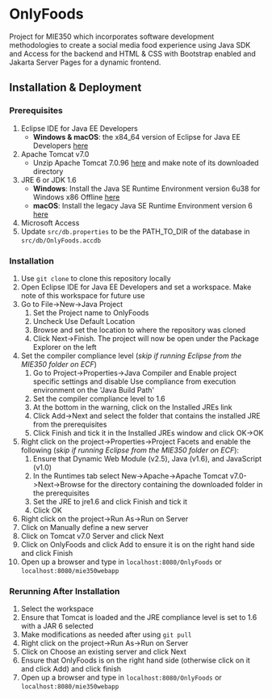 # OnlyFoods

Project for MIE350 which incorporates software development methodologies to create a social media food experience using Java SDK and Access for the backend and HTML & CSS with Bootstrap enabled and Jakarta Server Pages for a dynamic frontend. 

## **Installation & Deployment**

### **Prerequisites**

1. Eclipse IDE for Java EE Developers
   - **Windows & macOS**: the x84_64 version of Eclipse for Java EE Developers [here](https://www.eclipse.org/downloads/packages/release/luna/r/eclipse-ide-java-ee-developers)
2. Apache Tomcat v7.0
   - Unzip Apache Tomcat 7.0.96 [here](https://archive.apache.org/dist/tomcat/tomcat-7/v7.0.96/bin/apache-tomcat-7.0.96.zip) and make note of its downloaded directory
3. JRE 6 or JDK 1.6
   - **Windows**: Install the Java SE Runtime Environment version 6u38 for Windows x86 Offline [here](https://www.oracle.com/java/technologies/javase-java-archive-javase6-downloads.html)
   - **macOS**: Install the legacy Java SE Runtime Environment version 6 [here](https://updates.cdn-apple.com/2019/cert/041-88384-20191011-3d8da658-dca4-4a5b-b67c-26e686876403/JavaForOSX.dmg)
4. Microsoft Access
5. Update `src/db.properties` to be the PATH_TO_DIR of the database in `src/db/OnlyFoods.accdb`

### **Installation**

1. Use `git clone` to clone this repository locally
2. Open Eclipse IDE for Java EE Developers and set a workspace. Make note of this workspace for future use
3. Go to File->New->Java Project
   1. Set the Project name to OnlyFoods
   2. Uncheck Use Default Location
   3. Browse and set the location to where the repository was cloned
   4. Click Next->Finish. The project will now be open under the Package Explorer on the left
4. Set the compiler compliance level (*skip if running Eclipse from the MIE350 folder on ECF*)
   1. Go to Project->Properties->Java Compiler and Enable project specific settings and disable Use compliance from execution environment on the 'Java Build Path'
   2. Set the compiler compliance level to 1.6
   3. At the bottom in the warning, click on the Installed JREs link
   4. Click Add->Next and select the folder that contains the installed JRE from the prerequisites
   5. Click Finish and tick it in the Installed JREs window and click OK->OK
5. Right click on the project->Properties->Project Facets and enable the following (*skip if running Eclipse from the MIE350 folder on ECF*): 
   1. Ensure that Dynamic Web Module (v2.5), Java (v1.6), and JavaScript (v1.0)
   2. In the Runtimes tab select New->Apache->Apache Tomcat v7.0->Next->Browse for the directory containing the downloaded folder in the prerequisites
   3. Set the JRE to jre1.6 and click Finish and tick it
   4. Click OK
6. Right click on the project->Run As->Run on Server
7. Click on Manually define a new server
8. Click on Tomcat v7.0 Server and click Next
9. Click on OnlyFoods and click Add to ensure it is on the right hand side and click Finish
10. Open up a browser and type in `localhost:8080/OnlyFoods` or `localhost:8080/mie350webapp`

### **Rerunning After Installation**

1. Select the workspace
2. Ensure that Tomcat is loaded and the JRE compliance level is set to 1.6 with a JAR 6 selected
3. Make modifications as needed after using `git pull`
4. Right click on the project->Run As->Run on Server
5. Click on Choose an existing server and click Next
6. Ensure that OnlyFoods is on the right hand side (otherwise click on it and click Add) and click finish
7. Open up a browser and type in `localhost:8080/OnlyFoods` or `localhost:8080/mie350webapp`